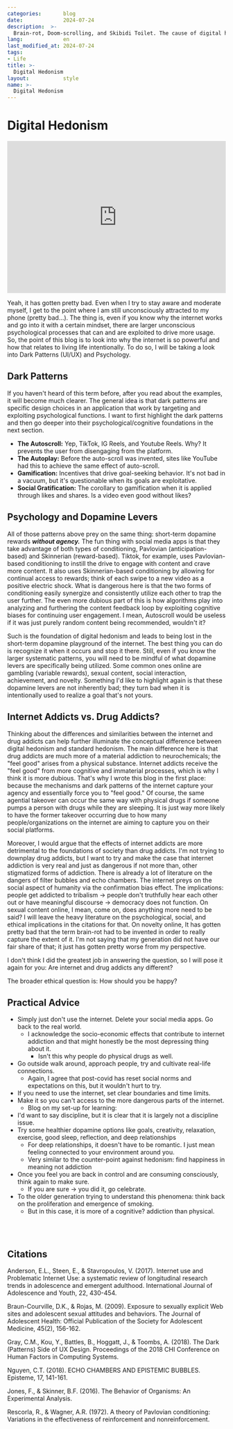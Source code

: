 ```yaml
---
categories:       blog
date:             2024-07-24
description:  >-
  Brain-rot, Doom-scrolling, and Skibidi Toilet. The cause of digital hedonism and things to do against it.
lang:             en
last_modified_at: 2024-07-24
tags:
- Life
title: >-
  Digital Hedonism
layout:           style
name: >-
  Digital Hedonism
---
```


# Digital Hedonism


  <iframe class="py-3" width="100%" height="350" src="https://www.youtube.com/embed/L8csN-ci3Yk?si=ADXqqsxQjTOxFQ9R&amp;start=41" title="YouTube video player" frameborder="0" allow="accelerometer; autoplay; clipboard-write; encrypted-media; gyroscope; picture-in-picture; web-share" referrerpolicy="strict-origin-when-cross-origin" allowfullscreen></iframe>


Yeah, it has gotten pretty bad. Even when I try to stay aware and moderate myself, I get to the point where I am still unconsciously attracted to my phone (pretty bad...).  The thing is, even if you know why the internet works and go into it with a certain mindset, there are larger unconscious psychological processes that can and are exploited to drive more usage. So, the point of this blog is to look into why the internet is so powerful and how that relates to living life intentionally. To do so, I will be taking a look into Dark Patterns (UI/UX) and Psychology.

## Dark Patterns

If you haven't heard of this term before, after you read about the examples, it will become much clearer. The general idea is that dark patterns are specific design choices in an application that work by targeting and exploiting psychological functions. I want to first highlight the dark patterns and then go deeper into their psychological/cognitive foundations in the next section.

- **The Autoscroll:** Yep, TikTok, IG Reels, and Youtube Reels. Why? It prevents the user from disengaging from the platform.
- **The Autoplay:** Before the auto-scroll was invented, sites like YouTube had this to achieve the same effect of auto-scroll.
- **Gamification:** Incentives that drive goal-seeking behavior. It's not bad in a vacuum, but it's questionable when its goals are exploitative.
- **Social Gratification:** The corollary to gamification when it is applied through likes and shares. Is a video even good without likes?

## Psychology and Dopamine Levers

All of those patterns above prey on the same thing: short-term dopamine rewards ***without agency.*** The fun thing with social media apps is that they take advantage of both types of conditioning, Pavlovian (anticipation-based) and Skinnerian (reward-based). Tiktok, for example, uses Pavlovian-based conditioning to instill the drive to engage with content and crave more content. It also uses Skinnerian-based conditioning by allowing for continual access to rewards; think of each swipe to a new video as a positive electric shock. What is dangerous here is that the two forms of conditioning easily synergize and consistently utilize each other to trap the user further. The even more dubious part of this is how algorithms play into analyzing and furthering the content feedback loop by exploiting cognitive biases for continuing user engagement. I mean, Autoscroll would be useless if it was just purely random content being recommended, wouldn't it? 

Such is the foundation of digital hedonism and leads to being lost in the short-term dopamine playground of the internet. The best thing you can do is recognize it when it occurs and stop it there. Still, even if you know the larger systematic patterns, you will need to be mindful of what dopamine levers are specifically being utilized. Some common ones online are gambling (variable rewards), sexual content, social interaction, achievement, and novelty. Something I'd like to highlight again is that these dopamine levers are not inherently bad; they turn bad when it is intentionally used to realize a goal that's not yours.

## Internet Addicts vs. Drug Addicts?

Thinking about the differences and similarities between the internet and drug addicts can help further illuminate the conceptual difference between digital hedonism and standard hedonism. The main difference here is that drug addicts are much more of a material addiction to neurochemicals; the "feel good" arises from a physical substance. Internet addicts receive the "feel good" from more cognitive and immaterial processes, which is why I think it is more dubious. That's why I wrote this blog in the first place: because the mechanisms and dark patterns of the internet capture your agency and essentially force you to "feel good." Of course, the same agential takeover can occur the same way with physical drugs if someone pumps a person with drugs while they are sleeping. It is just way more likely to have the former takeover occurring due to how many people/organizations on the internet are aiming to capture you on their social platforms.

Moreover, I would argue that the effects of internet addicts are more detrimental to the foundations of society than drug addicts. I'm not trying to downplay drug addicts, but I want to try and make the case that internet addiction is very real and just as dangerous if not more than, other stigmatized forms of addiction. There is already a lot of literature on the dangers of filter bubbles and echo chambers. The internet preys on the social aspect of humanity via the confirmation bias effect. The implications: people get addicted to tribalism -> people don't truthfully hear each other out or have meaningful discourse -> democracy does not function. On sexual content online, I mean, come on, does anything more need to be said? I will leave the heavy literature on the psychological, social, and ethical implications in the citations for that. On novelty online, It has gotten pretty bad that the term brain-rot had to be invented in order to really capture the extent of it. I'm not saying that my generation did not have our fair share of that; it just has gotten pretty worse from my perspective. 

I don't think I did the greatest job in answering the question, so I will pose it again for you: Are internet and drug addicts any different?

The broader ethical question is: How should you be happy?

## Practical Advice

- Simply just don't use the internet. Delete your social media apps. Go back to the real world.
    - I acknowledge the socio-economic effects that contribute to internet addiction and that might honestly be the most depressing thing about it.
        - Isn't this why people do physical drugs as well.
- Go outside walk around, approach people, try and cultivate real-life connections.
    - Again, I agree that post-covid has reset social norms and expectations on this, but it wouldn't hurt to try.
- If you need to use the internet, set clear boundaries and time limits.
- Make it so you can't access to the more dangerous parts of the internet.
    - Blog on my set-up for learning: 
- I'd want to say discipline, but it is clear that it is largely not a discipline issue.
- Try some healthier dopamine options like goals, creativity, relaxation, exercise, good sleep, reflection, and deep relationships
    - For deep relationships, it doesn't have to be romantic. I just mean feeling connected to your environment around you.
    - Very similar to the counter-point against hedonism: find happiness in meaning not addiction
- Once you feel you are back in control and are consuming consciously, think again to make sure.
    - If you are sure -> you did it, go celebrate.
- To the older generation trying to understand this phenomena: think back on the proliferation and emergence of smoking.
    - But in this case, it is more of a cognitive? addiction than physical.

<br/><br/>

## Citations

Anderson, E.L., Steen, E., & Stavropoulos, V. (2017). Internet use and Problematic Internet Use: a systematic review of longitudinal research trends in adolescence and emergent adulthood. International Journal of Adolescence and Youth, 22, 430-454.

Braun-Courville, D.K., & Rojas, M. (2009). Exposure to sexually explicit Web sites and adolescent sexual attitudes and behaviors. The Journal of Adolescent Health: Official Publication of the Society for Adolescent Medicine, 45(2), 156-162.

Gray, C.M., Kou, Y., Battles, B., Hoggatt, J., & Toombs, A. (2018). The Dark (Patterns) Side of UX Design. Proceedings of the 2018 CHI Conference on Human Factors in Computing Systems.

Nguyen, C.T. (2018). ECHO CHAMBERS AND EPISTEMIC BUBBLES. Episteme, 17, 141-161.

Jones, F., & Skinner, B.F. (2016). The Behavior of Organisms: An Experimental Analysis.

Rescorla, R., & Wagner, A.R. (1972). A theory of Pavlovian conditioning: Variations in the effectiveness of reinforcement and nonreinforcement.
